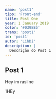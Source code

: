 ```yaml
---
name: 'post1'
tipo: 'Front-end'
title: Post One
year: 1 January 2019
color: '#039BE5'
trans: 'post1'
id: 'post1'
autor: 'LihDi'
description: |
  Descrição do Post 1
---
```


## Post 1
Hey im rasline 

1HEy